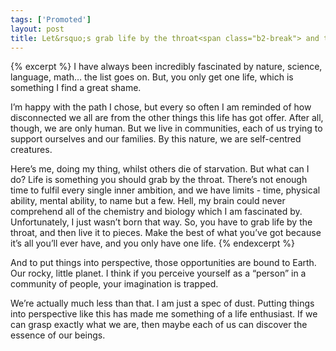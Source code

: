 ```yaml
---
tags: ['Promoted']
layout: post
title: Let&rsquo;s grab life by the throat<span class="b2-break"> and then live it to pieces.</span>
---
```


{% excerpt %}
I have always been incredibly fascinated by nature, science, language, math&hellip; the list goes on. But, you only get one life, which is something I find a great shame.

I&rsquo;m happy with the path I chose, but every so often I am reminded of how disconnected we all are from the other things this life has got offer. After all, though, we are only human. But we live in communities, each of us trying to support ourselves and our families. By this nature, we are self-centred creatures.

Here&rsquo;s me, doing my thing, whilst others die of starvation. But what can I do? Life is something you should grab by the throat. There&rsquo;s not enough time to fulfil every single inner ambition, and we have limits - time, physical ability, mental ability, to name but a few. Hell, my brain could never comprehend all of the chemistry and biology which I am fascinated by. Unfortunately, I just wasn&rsquo;t born that way. So, you have to grab life by the throat, and then live it to pieces. Make the best of what you&rsquo;ve got because it&rsquo;s all you&rsquo;ll ever have, and you only have one life.
{% endexcerpt %}

And to put things into perspective, those opportunities are bound to Earth. Our rocky, little planet. I think if you perceive yourself as a &ldquo;person&rdquo; in a community of people, your imagination is trapped.

We&rsquo;re actually much less than that. I am just a spec of dust. Putting things into perspective like this has made me something of a life enthusiast. If we can grasp exactly what we are, then maybe each of us can discover the essence of our beings.